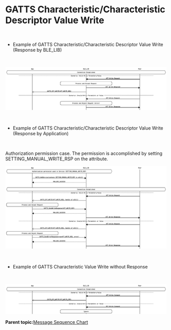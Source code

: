 # GATTS Characteristic/Characteristic Descriptor Value Write

<br />

-   Example of GATTS Characteristic/Characteristic Descriptor Value Write \(Response by BLE\_LIB\)

<br />

![](GUID-77A53A96-7D4E-4168-92A4-6342A8E1685C-low.png)

<br />

-   Example of GATTS Characteristic/Characteristic Descriptor Value Write \(Response by Application\)

<br />

Authorization permission case. The permission is accomplished by setting<br /> SETTING\_MANUAL\_WRITE\_RSP on the attribute.

![](GUID-8E66ED63-28FE-42C2-BF38-0FFADBC6CD35-low.png)

<br />

-   Example of GATTS Characteristic Value Write without Response

<br />

![](GUID-28E4F4A9-2A55-445D-A29B-260563F59289-low.png)

**Parent topic:**[Message Sequence Chart](GUID-F222E22D-493E-4F16-8480-6F7AAD168EB9.md)

